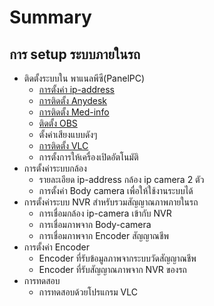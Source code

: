 # Summary

## การ setup ระบบภายในรถ

* ติดตั้งระบบใน พาแนลพีซี(PanelPC)
  * [การตั้งค่า ip-address](panel_pc/ip-address/ip-address.md)
  * [การติดตั้ง Anydesk](panel_pc/anydesk/anydesk.md)
  * [การติดตั้ง Med-info](panel_pc/med-info-exe/med-info.md)
  * [ติดตั้ง OBS](panel_pc/obs/obs.md)
  * ตั้งค่าเสียงแบบดังๆ
  * [การติดตั้ง VLC](panel_pc/vlc/vlc.md)
  * การตั้งการให้เครื่องเปิดอัตโนมัติ
* การตั้งค่าระบบกล้อง
  * รายละเอียด ip-address กล้อง ip camera 2 ตัว
  * การตั้งค่า Body camera เพื่อให้ใช้งานระบบได้
* การตั้งค่าระบบ NVR สำหรับรวมสัญญาณภาพภายในรถ
  * การเชื่อมกล้อง ip-camera เข้ากับ NVR
  * การเชื่อมภาพจาก Body-camera
  * การเชื่อมภาพจาก Encoder สัญญาณชีพ
* การตั้งค่า Encoder
  * Encoder ที่รับข้อมูลภาพจากระบบวัดสัญญาณชีพ
  * Encoder ที่รับสัญญาณภาพจาก NVR ของรถ
* การทดสอบ
  * การทดสอบด้วยโปรแกรม VLC
